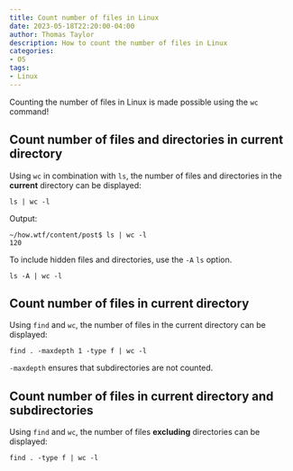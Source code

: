 ```yaml
---
title: Count number of files in Linux
date: 2023-05-18T22:20:00-04:00
author: Thomas Taylor
description: How to count the number of files in Linux
categories:
- OS
tags:
- Linux
---
```


Counting the number of files in Linux is made possible using the `wc` command!

## Count number of files and directories in current directory

Using `wc` in combination with `ls`, the number of files and directories in the **current** directory can be displayed:

```shell
ls | wc -l
```

Output:

```shell
~/how.wtf/content/post$ ls | wc -l
120
```

To include hidden files and directories, use the `-A` `ls` option.

```shell
ls -A | wc -l
```

## Count number of files in current directory

Using `find` and `wc`, the number of files in the current directory can be displayed:

```shell
find . -maxdepth 1 -type f | wc -l
```

`-maxdepth` ensures that subdirectories are not counted.

## Count number of files in current directory and subdirectories

Using `find` and `wc`, the number of files __excluding__ directories can be displayed:

```shell
find . -type f | wc -l
```
